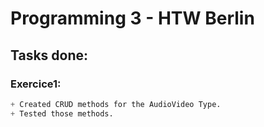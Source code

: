 # Programming 3 - HTW Berlin

## Tasks done:
### Exercice1:
```css
+ Created CRUD methods for the AudioVideo Type.
+ Tested those methods.
```


